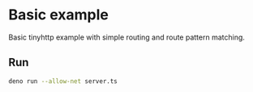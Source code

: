 # Basic example

Basic tinyhttp example with simple routing and route pattern matching.

## Run

```sh
deno run --allow-net server.ts
```
